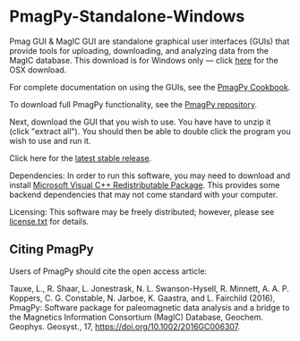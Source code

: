 # PmagPy-Standalone-Windows

Pmag GUI & MagIC GUI are standalone graphical user interfaces (GUIs) that provide tools for uploading, downloading, and analyzing data from the MagIC database.  This download is for Windows only — click [here](https://github.com/PmagPy/PmagPy-Standalone-OSX/releases/latest) for the OSX download.

For complete documentation on using the GUIs, see the [PmagPy Cookbook](http://earthref.org/PmagPy/cookbook/).

To download full PmagPy functionality, see the [PmagPy repository](https://github.com/ltauxe/PmagPy#what-is-it).

Next, download the GUI that you wish to use.  You have have to unzip it (click "extract all").  You should then be able to double click the program you wish to use and run it.

Click here for the [latest stable release](http://github.com/PmagPy/PmagPy-Standalone-Windows/releases/latest).

Dependencies: In order to run this software, you may need to download and install [Microsoft Visual C++ Redistributable Package](https://www.microsoft.com/en-us/download/details.aspx?id=29).  This provides some backend dependencies that may not come standard with your computer.

Licensing: This software may be freely distributed; however, please see [license.txt](https://github.com/PmagPy/PmagPy-Standalone-Windows/blob/master/license.txt) for details. 

## Citing PmagPy

Users of PmagPy should cite the open access article:

Tauxe, L., R. Shaar, L. Jonestrask, N. L. Swanson-Hysell, R. Minnett, A. A. P. Koppers, C. G. Constable, N. Jarboe, K. Gaastra, and L. Fairchild (2016), PmagPy: Software package for paleomagnetic data analysis and a bridge to the Magnetics Information Consortium (MagIC) Database, Geochem. Geophys. Geosyst., 17, https://doi.org/10.1002/2016GC006307.

